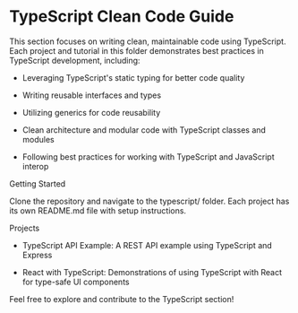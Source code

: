 # TypeScript Clean Code Guide

This section focuses on writing clean, maintainable code using TypeScript. Each project and tutorial in this folder demonstrates best practices in TypeScript development, including:

- Leveraging TypeScript's static typing for better code quality

- Writing reusable interfaces and types

- Utilizing generics for code reusability

- Clean architecture and modular code with TypeScript classes and modules

- Following best practices for working with TypeScript and JavaScript interop

Getting Started

Clone the repository and navigate to the typescript/ folder. Each project has its own README.md file with setup instructions.

Projects

- TypeScript API Example: A REST API example using TypeScript and Express

- React with TypeScript: Demonstrations of using TypeScript with React for type-safe UI components

Feel free to explore and contribute to the TypeScript section!